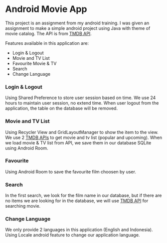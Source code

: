 # Android Movie App

This project is an assignment from my android training. I was given an assignment to make a simple android project using Java with theme of movie catalog.
The API is from [TMDB API](https://www.themoviedb.org/settings/api).

Features available in this application are:
- Login & Logout
- Movie and TV List
- Favourite Movie & TV
- Search
- Change Language

### Login & Logout
Using Shared Preference to store user session based on time. We use 24 hours to maintain user session, no extend time.
When user logout from the application, the table on the database will be removed.

### Movie and TV List
Using Recycler View and GridLayoutManager to show the item to the view. We use 2 [TMDB APIs](https://developers.themoviedb.org/3/getting-started/introduction) to get movie and tv list (popular and upcoming).
When we load movie & TV list from API, we save them in our database SQLite using Android Room.

### Favourite
Using Android Room to save the favourite film choosen by user.

### Search
In the first search, we look for the film name in our database, but if there are no items we are looking for in the database, we will use [TMDB API](https://developers.themoviedb.org/3/getting-started/introduction) for searching movie.

### Change Language
We only provide 2 languages in this application (English and Indonesia). Using Locale android feature to change our application language.
